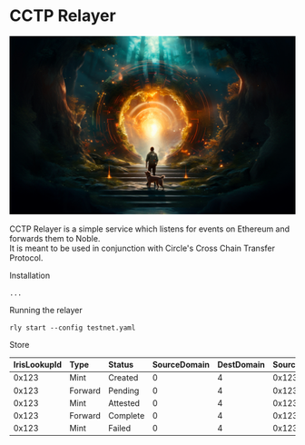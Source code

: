 # CCTP Relayer

<p align="center"><img src="assets/portal.png"></p>

CCTP Relayer is a simple service which listens for events on Ethereum and forwards them to Noble.  
It is meant to be used in conjunction with Circle's Cross Chain Transfer Protocol.

Installation
```shell
...
```

Running the relayer
```shell
rly start --config testnet.yaml
```

Store

| IrisLookupId | Type    | Status   | SourceDomain | DestDomain | SourceTxHash  | DestTxHash | MsgSentBytes | Created | Updated |
|:-------------|:--------|:---------|:-------------|:-----------|:--------------|:-----------|:-------------|:--------|:--------|
| 0x123        | Mint    | Created  | 0            | 4          | 0x123         | ABC123     | bytes...     | date    | date    |
| 0x123        | Forward | Pending  | 0            | 4          | 0x123         | ABC123     | bytes...     | date    | date    |
| 0x123        | Mint    | Attested | 0            | 4          | 0x123         | ABC123     | bytes...     | date    | date    |
| 0x123        | Forward | Complete | 0            | 4          | 0x123         | ABC123     | bytes...     | date    | date    |
| 0x123        | Mint    | Failed   | 0            | 4          | 0x123         | ABC123     | bytes...     | date    | date    |

